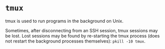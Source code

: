 # `tmux`

tmux is used to run programs in the background on Unix.

Sometimes, after disconnecting from an SSH session, tmux sessions may be lost. Lost sessions may be found by re-starting the tmux process (does not restart the background processes themselves): `pkill -10 tmux`.
